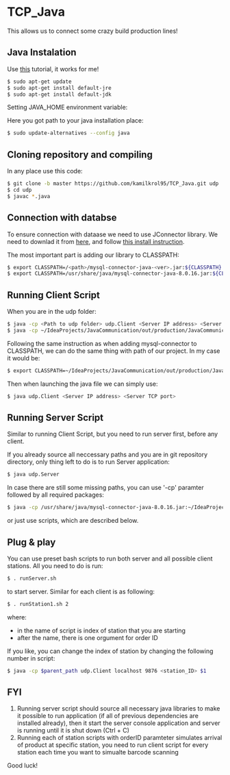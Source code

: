 # TCP_Java

This allows us to connect some crazy build production lines!

## Java Instalation

Use [this](https://www.digitalocean.com/community/tutorials/how-to-install-java-with-apt-get-on-ubuntu-16-04) tutorial, it works for me!

```bash
$ sudo apt-get update
$ sudo apt-get install default-jre
$ sudo apt-get install default-jdk
```

Setting JAVA_HOME environment variable:

Here you got path to your java installation place:

```bash
$ sudo update-alternatives --config java
```

## Cloning repository and compiling

In any place use this code:

```bash
$ git clone -b master https://github.com/kamilkrol95/TCP_Java.git udp
$ cd udp
$ javac *.java
```
## Connection with databse

To ensure connection with dataase we need to use JConnector library. 
We need to downlad it from [here](https://dev.mysql.com/downloads/file/?id=485757), and follow [this install instruction](https://dev.mysql.com/doc/connector-j/8.0/en/connector-j-binary-installation.html).

The most important part is adding our library to CLASSPATH:
```bash
$ export CLASSPATH=/<path>/mysql-connector-java-<ver>.jar:${CLASSPATH}
$ export CLASSPATH=/usr/share/java/mysql-connector-java-8.0.16.jar:${CLASSPATH} (i.a.)
```

## Running Client Script

When you are in the udp folder:

```bash
$ java -cp <Path to udp folder> udp.Client <Server IP address> <Server TCP port>
$ java -cp ~/IdeaProjects/JavaCommunication/out/production/JavaCommunication udp.Client 192.168.1.9 9876  (i.a.)
```

Following the same instruction as when adding mysql-connector to CLASSPATH, we can do the same thing with path of our project. In my case it would be:

```bash
$ export CLASSPATH=~/IdeaProjects/JavaCommunication/out/production/JavaCommunication:${CLASSPATH}
```

Then when launching the java file we can simply use:

```bash
$ java udp.Client <Server IP address> <Server TCP port>
```
## Running Server Script

Similar to running Client Script, but you need to run server first, before any client. 

If you already source all neccessary paths and you are in git repository directory, only thing left to do is to run Server application:

```bash
$ java udp.Server
```

In case there are still some missing paths, you can use '-cp' paramter followed by all required packages:

```bash
$ java -cp /usr/share/java/mysql-connector-java-8.0.16.jar:~/IdeaProjects/JavaCommunication/out/production/JavaCommunication udp.Server
```

or just use scripts, which are described below.

## Plug & play 

You can use preset bash scripts to run both server and all possible client stations. 
All you need to do is run: 

```bash
$ . runServer.sh
``` 

to start server. 
Similar for each client is as following:

```bash
$ . runStation1.sh 2
```

where: 
- in the name of script is index of station that you are starting
- after the name, there is one orgument for order ID 

If you like, you can change the index of station by changing the following number in script:

```bash
$ java -cp $parent_path udp.Client localhost 9876 <station_ID> $1
```

## FYI
1) Running server script should source all necessary java libraries to make it possible to run application (if all of previous dependencies are installed already), then it start the server console application and server is running until it is shut down (Ctrl + C)
2) Running each of station scripts with orderID paramteter simulates arrival of product at specific station, you need to run client script for every station each time you want to simualte barcode scanning 

Good luck! 